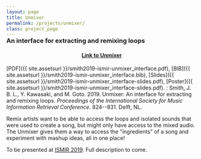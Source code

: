 ```yaml
---
layout: page
title: Unmixer
permalink: /projects/unmixer/
class: project_page
---
```


<h3 style="margin-top:-15px">An interface for extracting and remixing loops</h3>

<h4 style="text-align: center"><a href="https://unmixer.ongaaccel.jp/">Link to Unmixer</a></h4>

[PDF]({{ site.assetsurl }}/smith2019-ismir-unmixer_interface.pdf), [BIB]({{ site.assetsurl }}/smith2019-ismir-unmixer_interface.bib), [Slides]({{ site.assetsurl }}/smith2019-ismir-unmixer_interface-slides.pdf), [Poster]({{ site.assetsurl }}/smith2019-ismir-unmixer_interface-slides.pdf).
: Smith, J. B. L., Y. Kawasaki, and M. Goto. 2019. Unmixer: An interface for extracting and remixing loops. *Proceedings of the International Society for Music Information Retrieval Conference*. 824--831. Delft, NL.

Remix artists want to be able to access the loops and isolated sounds that were used to create a song, but might only have access to the mixed audio. The Unmixer gives them a way to access the "ingredients" of a song and experiment with mashup ideas, all in one place!

To be presented at [ISMIR 2019](https://ismir2019.ewi.tudelft.nl/). Full description to come.